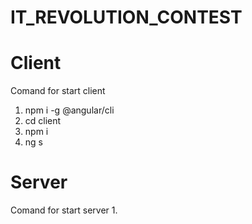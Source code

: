 # IT_REVOLUTION_CONTEST

# Client

Comand for start client
1. npm i -g @angular/cli
2. cd client 
3. npm i
4. ng s


# Server

Comand for start server
1.

